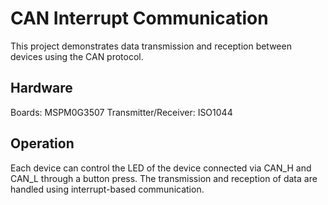 # CAN Interrupt Communication
This project demonstrates data transmission and reception between devices using the CAN protocol.

## Hardware
Boards: MSPM0G3507
Transmitter/Receiver: ISO1044

## Operation
Each device can control the LED of the device connected via CAN_H and CAN_L through a button press. The transmission and reception of data are handled using interrupt-based communication.
